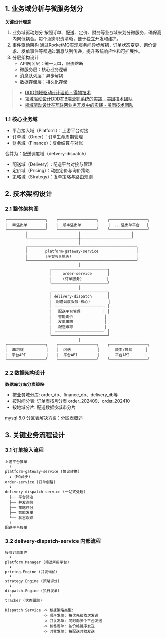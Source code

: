 ## 1. 业务域分析与微服务划分

**关键设计理念**

1. 业务域驱动划分
   按照订单、配送、定价、财务等业务域来划分微服务，确保高内聚低耦合。每个服务职责清晰，便于独立开发和维护。
2. 事件驱动架构
   通过RocketMQ实现服务间异步解耦，订单状态变更、询价请求、发单事件等都通过消息队列传递，提升系统响应性和可扩展性。
3. 分层架构设计
   * API网关层：统一入口，限流熔断
   * 微服务层：核心业务逻辑
   * 消息队列层：异步解耦
   * 数据存储层：持久化存储

> - [DDD领域驱动设计理论 - 得物技术](https://tech.dewu.com/article?id=113)
> - [领域驱动设计DDD在B端营销系统的实践 - 美团技术团队](https://tech.meituan.com/2017/12/22/ddd-in-practice.html) 
> - [领域驱动设计在互联网业务开发中的实践 - 美团技术团队](https://tech.meituan.com/2024/05/27/ddd-in-business.html)

### 1.1 核心业务域

* 平台接入域（Platform）：上游平台对接
* 订单域（Order）：订单生命周期管理
* 财务域（Finance）：资金结算与对账

合并为：配送调度域（delivery-dispatch）
* 配送域（Delivery）：配送平台对接与管理
* 定价域（Pricing）：动态定价与询价策略
* 策略域（Strategy）：发单策略与路由规则

## 2. 技术架构设计
### 2.1 整体架构图
```text
┌─────────────────┐    ┌─────────────────┐    ┌─────────────────┐
│  UU溢出单        │    │  顺丰溢出单       │    │  ...溢出单平台   │
└─────────────────┘    └─────────────────┘    └─────────────────┘
         │                       │                       │
         └───────────────────────┼───────────────────────┘
                                 │
         ┌─────────────────────────────────────────────────┐
         │        platform-gateway-service                 │
         │        (平台网关服务)                             │
         └─────────────────────────────────────────────────┘
                                 │
                    ┌─────────────────────────┐
                    │     order-service       │
                    │     (订单服务)           │
                    └─────────────────────────┘
                                 │
                    ┌─────────────────────────┐
                    │ delivery-dispatch       │
                    │ (配送调度服务-核心)        │
                    │ ┌─────────────────────┐ │
                    │ │ 配送平台管理          │ │
                    │ │ 智能询价              │ │
                    │ │ 发单策略              │ │
                    │ │ 配送跟踪              │ │
                    │ └─────────────────────┘ │
                    └─────────────────────────┘
                                 │
┌─────────────────┐    ┌─────────────────┐    ┌─────────────────┐
│  UU跑腿          │    │  闪送            │    │  顺丰/蜂鸟      │
│  平台API         │    │  平台API         │    │  平台API       │
└─────────────────┘    └─────────────────┘    └─────────────────┘
```
### 2.2 数据架构设计

**数据库分库分表策略**

- 按业务域分库: order_db、finance_db、delivery_db等
- 按时间分表: 订单表按月分表 order_202409、order_202410
- 按地域分片: 配送数据按城市分片

mysql 8.0 分区表解决方案：[分区表概述](https://help.aliyun.com/zh/polardb/polardb-for-mysql/user-guide/partitioned-table-types/?spm=a2c4g.11186623.help-menu-2249963.d_5_20_0.74a53ddd3VSLkw&scm=20140722.H_412313._.OR_help-T_cn~zh-V_1)


## 3. 关键业务流程设计

### 3.1 订单接入流程
```text
上游平台推单 
  ↓
platform-gateway-service (协议转换)
  ↓ (MQ异步)
order-service (订单创建)
  ↓ 
delivery-dispatch-service (一站式处理)
  ├── 平台筛选
  ├── 并发询价  
  ├── 策略评分
  ├── 智能发单
  └── 状态跟踪
  ↓
配送平台接单
```

### 3.2 delivery-dispatch-service 内部流程
```text
接收订单事件
  ↓
platform.Manager (筛选可用平台)
  ↓
pricing.Engine (并发询价)
  ↓
strategy.Engine (策略评分)
  ↓
dispatch.Engine (执行发单)
  ↓
tracker (状态跟踪)

Dispatch Service -> 根据策略类型:
                 -> 顺序发单: 按优先级依次发送
                 -> 并发发单: 同时向多个平台发送
                 -> 价格发单: 按价格排序发送
                 -> 时效发单: 按配送时效发送
```